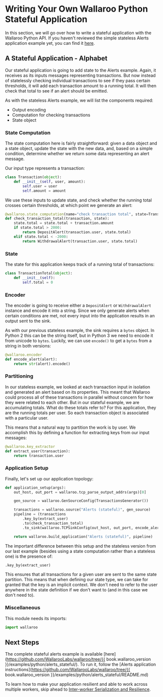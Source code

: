 # Writing Your Own Wallaroo Python Stateful Application

In this section, we will go over how to write a stateful application with the Wallaroo Python API. If you haven't reviewed the simple stateless Alerts application example yet, you can find it [here](writing-your-own-application.md).

## A Stateful Application - Alphabet

Our stateful application is going to add state to the Alerts example. Again, it receives as its inputs messages representing transactions. But now instead of statelessly checking individual transactions to see if they pass certain thresholds, it will add each transaction amount to a running total. It will then check that total to see if an alert should be emitted.

As with the stateless Alerts example, we will list the components required:

* Output encoding
* Computation for checking transactions
* State object

### State Computation

The state computation here is fairly straightforward: given a data object and a state object, update the state with the new data, and, based on a simple condition, determine whether we return some data representing an alert message.

Our input type represents a transaction:
```python
class Transaction(object):
    def __init__(self, user, amount):
        self.user = user
        self.amount = amount
```

We use these inputs to update state, and check whether the running total crosses certain thresholds, at which point we generate an alert:

```python
@wallaroo.state_computation(name="check transaction total", state=TransactionTotal)
def check_transaction_total(transaction, state):
    state.total = state.total + transaction.amount
    if state.total > 2000:
        return DepositAlert(transaction.user, state.total)
    elif state.total < -2000:
        return WithdrawalAlert(transaction.user, state.total)
```

### State

The state for this application keeps track of a running total of transactions:

```python
class TransactionTotal(object):
    def __init__(self):
        self.total = 0
```

### Encoder
The encoder is going to receive either a `DepositAlert` or `WithdrawalAlert` instance and encode it into a string. Since we only generate alerts when certain conditions are met, not every input into the application results in an output sent to the sink.

As with our previous stateless example, the sink requires a `bytes` object. In Python 2 this can be the string itself, but in Python 3 we need to encode it from unicode to `bytes`. Luckily, we can use `encode()` to get a `bytes` from a string in both versions:

```python
@wallaroo.encoder
def encode_alert(alert):
    return str(alert).encode()
```

### Partitioning
In our stateless example, we looked at each transaction input in isolation and generated an alert based on its properties. This meant that Wallaroo could process all of these transactions in parallel without concern for how they were related to each other. But in our stateful example, we are accumulating totals. What do these totals refer to? For this application, they are the running totals per user. So each transaction object is associated with a particular user.

This means that a natural way to partition the work is by user. We accomplish this by defining a function for extracting keys from our input messages:

```python
@wallaroo.key_extractor
def extract_user(transaction):
    return transaction.user
```

### Application Setup

Finally, let's set up our application topology:

```python
def application_setup(args):
    out_host, out_port = wallaroo.tcp_parse_output_addrs(args)[0]

    gen_source = wallaroo.GenSourceConfig(TransactionsGenerator())

    transactions = wallaroo.source("Alerts (stateful)", gen_source)
    pipeline = (transactions
        .key_by(extract_user)
        .to(check_transaction_total)
        .to_sink(wallaroo.TCPSinkConfig(out_host, out_port, encode_alert)))

    return wallaroo.build_application("Alerts (stateful)", pipeline)
```

The important difference between this setup and the stateless version from our last example (besides using a state computation rather than a stateless one) is the presence of: 

```python
.key_by(extract_user)
```

This ensures that all transactions for a given user are sent to the same state
partition. This means that when defining our state type, we can take for granted that the key is an implicit context. We don't need to refer to the user
anywhere in the state definition if we don't want to (and in this case we don't need to).

### Miscellaneous

This module needs its imports:

```python
import wallaroo
```

## Next Steps

The complete stateful alerts example is available [here](https://github.com/WallarooLabs/wallaroo/tree/{{ book.wallaroo_version }}/examples/python/alerts_stateful/). To run it, follow the [Alerts application instructions](https://github.com/WallarooLabs/wallaroo/tree/{{ book.wallaroo_version }}/examples/python/alerts_stateful/README.md)

To learn how to make your application resilient and able to work across multiple workers, skip ahead to [Inter-worker Serialization and Resilience](interworker-serialization-and-resilience.md).
